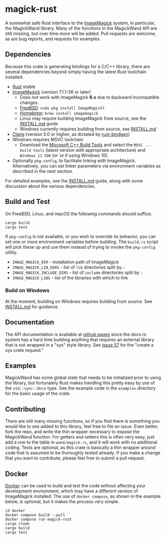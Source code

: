 # magick-rust

A somewhat safe Rust interface to the [ImageMagick](http://www.imagemagick.org/) system, in particular, the MagickWand library. Many of the functions in the MagickWand API are still missing, but over time more will be added. Pull requests are welcome, as are bug reports, and requests for examples.

## Dependencies

Because this crate is generating bindings for a C/C++ library, there are several dependencies beyond simply having the latest Rust toolchain installed.

* [Rust](https://www.rust-lang.org) stable
* [ImageMagick](https://imagemagick.org) (version 7.1.1-26 or later)
    - Does _not_ work with ImageMagick **6.x** due to backward incompatible changes.
    - [FreeBSD](https://www.freebsd.org): `sudo pkg install ImageMagick7`
    - [Homebrew](http://brew.sh): `brew install imagemagick`
    - Linux may require building ImageMagick from source, see the [INSTALL.md](./INSTALL.md) guide
    - Windows currently requires building from source, see [INSTALL.md](./INSTALL.md#installing-on-windows)
* [Clang](https://clang.llvm.org) (version 5.0 or higher, as dictated by [rust-bindgen](https://github.com/rust-lang/rust-bindgen))
* Windows requires MSVC toolchain
    - Download the [Microsoft C++ Build Tools](https://visualstudio.microsoft.com/visual-cpp-build-tools/) and select the `MSVC ... build tools` (latest version with appropriate architecture) and `Windows 11 SDK` (or `10` if using Windows 10).
* Optionally `pkg-config`, to facilitate linking with ImageMagick. Alternatively, you can set linker parameters via environment variables as described in the next section.

For detailed examples, see the [INSTALL.md](./INSTALL.md) guide, along with some discussion about the various dependencies.

## Build and Test

On FreeBSD, Linux, and macOS the following commands should suffice.

```shell
cargo build
cargo test
```

If `pkg-config` is not available, or you wish to override its behavior, you can set one or more environment variables before building. The `build.rs` script will pick these up and use them instead of trying to invoke the `pkg-config` utility.

* `IMAGE_MAGICK_DIR` - installation path of ImageMagick
* `IMAGE_MAGICK_LIB_DIRS` - list of `lib` directories split by `:`
* `IMAGE_MAGICK_INCLUDE_DIRS` - list of `include` directories split by `:`
* `IMAGE_MAGICK_LIBS` - list of the libraries with which to link

### Build on Windows

At the moment, building on Windows requires building from source. See [INSTALL.md](./INSTALL.md#installing-on-windows) for guidance.

## Documentation

The API documentation is available at [github pages](https://nlfiedler.github.io/magick-rust) since the docs.rs system has a hard time building anything that requires an external library that is not wrapped in a "sys" style library. See [issue 57](https://github.com/nlfiedler/magick-rust/issues/57) for the "create a sys crate request."

## Examples

MagickWand has some global state that needs to be initialized prior to using the library, but fortunately Rust makes handling this pretty easy by use of the `std::sync::Once` type. See the example code in the `examples` directory for the basic usage of the crate.

## Contributing

There are still many missing functions, so if you find there is something you would like to see added to this library, feel free to file an issue. Even better, fork the repo, and write the thin wrapper necessary to expose the MagickWand function. For getters and setters this is often very easy, just add a row to the table in `wand/magick.rs`, and it will work with no additional coding. Tests are optional, as this crate is basically a thin wrapper around code that is assumed to be thoroughly tested already. If you make a change that you want to contribute, please feel free to submit a pull request.

## Docker

[Docker](https://www.docker.com) can be used to build and test the code without affecting your development environment, which may have a different version of ImageMagick installed. The use of `docker compose`, as shown in the example below, is optional, but it makes the process very simple.

```shell
cd docker
docker compose build --pull
docker compose run magick-rust
cargo clean
cargo build
cargo test
```

